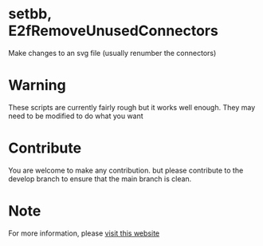 # setbb, E2fRemoveUnusedConnectors
Make changes to an svg file (usually renumber the connectors)

# Warning
These scripts are currently fairly rough but it works well enough. They may need to be modified to do what you want

# Contribute
You are welcome to make any contribution. but please contribute to the develop branch to ensure that the main branch is clean.

# Note
For more information, please [visit this website](https://raptor7762.github.io/setbb-E2fRemoveUnusedConnectors/)
